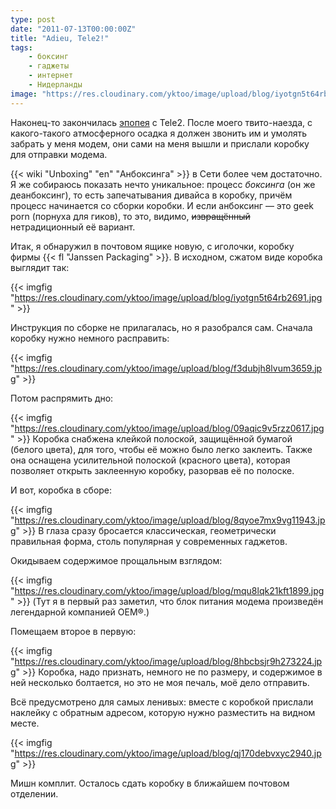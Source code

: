 ```yaml
---
type: post
date: "2011-07-13T00:00:00Z"
title: "Adieu, Tele2!"
tags:
    - боксинг
    - гаджеты
    - интернет
    - Нидерланды
image: "https://res.cloudinary.com/yktoo/image/upload/blog/iyotgn5t64rb2691.jpg"
---
```


Наконец-то закончилась [эпопея](0100) с Tele2. После моего твито-наезда, с какого-такого атмосферного осадка я должен звонить им и умолять забрать у меня модем, они сами на меня вышли и прислали коробку для отправки модема.

<!--more-->

{{< wiki "Unboxing" "en" "Анбоксинга" >}} в Сети более чем достаточно. Я же собираюсь показать нечто уникальное: процесс *боксинга* (он же деанбоксинг), то есть запечатывания дивайса в коробку, причём процесс начинается со сборки коробки. И если анбоксинг — это geek porn (порнуха для гиков), то это, видимо, ~~извращённый~~ нетрадиционный её вариант.

Итак, я обнаружил в почтовом ящике новую, с иголочки, коробку фирмы {{< fl "Janssen Packaging" >}}. В исходном, сжатом виде коробка выглядит так:

{{< imgfig "https://res.cloudinary.com/yktoo/image/upload/blog/iyotgn5t64rb2691.jpg" >}}

Инструкция по сборке не прилагалась, но я разобрался сам. Сначала коробку нужно немного расправить:

{{< imgfig "https://res.cloudinary.com/yktoo/image/upload/blog/f3dubjh8lvum3659.jpg" >}}

Потом распрямить дно:

{{< imgfig "https://res.cloudinary.com/yktoo/image/upload/blog/09aqic9v5rzz0617.jpg" >}}
Коробка снабжена клейкой полоской, защищённой бумагой (белого цвета), для того, чтобы её можно было легко заклеить. Также она оснащена усилительной полоской (красного цвета), которая позволяет открыть заклеенную коробку, разорвав её по полоске.

И вот, коробка в сборе:

{{< imgfig "https://res.cloudinary.com/yktoo/image/upload/blog/8qyoe7mx9vg11943.jpg" >}}
В глаза сразу бросается классическая, геометрически правильная форма, столь популярная у современных гаджетов.

Окидываем содержимое прощальным взглядом:

{{< imgfig "https://res.cloudinary.com/yktoo/image/upload/blog/mqu8lqk21kft1899.jpg" >}}
(Тут я в первый раз заметил, что блок питания модема произведён легендарной компанией OEM®.)

Помещаем второе в первую:

{{< imgfig "https://res.cloudinary.com/yktoo/image/upload/blog/8hbcbsjr9h273224.jpg" >}}
Коробка, надо признать, немного не по размеру, и содержимое в ней несколько болтается, но это не моя печаль, моё дело отправить.

Всё предусмотрено для самых ленивых: вместе с коробкой прислали наклейку с обратным адресом, которую нужно разместить на видном месте.

{{< imgfig "https://res.cloudinary.com/yktoo/image/upload/blog/qj170debvxyc2940.jpg" >}}

Мишн комплит. Осталось сдать коробку в ближайшем почтовом отделении.

